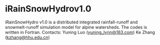 # iRainSnowHydrov1.0
iRainSnowHydro v1.0 is a distributed integrated rainfall-runoff and snowmelt-runoff simulation model for alpine watersheds. The codes is written in Fortran. Contacts: Yuning Luo (yuning_lynn@163.com) Ke Zhang (kzhang@hhu.edu.cn)
